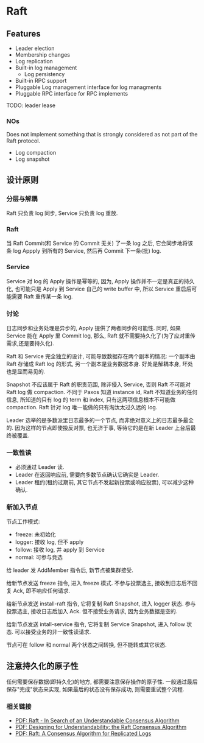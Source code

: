 # Raft

## Features

* Leader election
* Membership changes
* Log replication
* Built-in log management
	* Log persistency
* Built-in RPC support
* Pluggable Log management interface for log managments
* Pluggable RPC interface for RPC implements

TODO: leader lease

### NOs

Does not implement something that is strongly considered as not part of the Raft protocol.

* Log compaction
* Log snapshot

## 设计原则

### 分层与解耦

Raft 只负责 log 同步, Service 只负责 log 重放.

### Raft

当 Raft Commit(和 Service 的 Commit 无关) 了一条 log 之后, 它会同步地将该条 log Appply 到所有的 Service, 然后再 Commit 下一条(批) log.

### Service

Service 对 log 的 Apply 操作是幂等的, 因为, Apply 操作并不一定是真正的持久化, 也可能只是 Apply 到 Service 自己的 write buffer 中, 所以 Service 重启后可能需要 Raft 重传某一条 log.

### 讨论

日志同步和业务处理是异步的, Apply 提供了两者同步的可能性. 同时, 如果 Service 能在 Apply 里 Commit log, 那么, Raft 就不需要持久化了(为了应对重传需求,还是要持久化).

Raft 和 Service 完全独立的设计, 可能导致数据存在两个副本的情况: 一个副本由Raft 存储成 Raft log 的形式, 另一个副本是业务数据本身. 好处是解耦本身, 坏处也是显而易见的.

Snapshot 不应该属于 Raft 的职责范围, 除非侵入 Service, 否则 Raft 不可能对 Raft log 做 compaction. 不同于 Paxos 知道 instance id, Raft 不知道业务的任何信息, 所知道的只有 log 的 term 和 index, 只有这两项信息根本不可能做 compaction. Raft 针对 log 唯一能做的只有淘汰太过久远的 log.

Leader 选举的是多数派里日志最多的一个节点, 而非绝对意义上的日志最多最全的. 因为这样的节点即使投反对票, 也无济于事, 等待它的是在新 Leader 上台后最终被覆盖.

### 一致性读

* 必须通过 Leader 读.
* Leader 在返回响应前, 需要向多数节点确认它确实是 Leader.
* Leader 租约(租约过期前, 其它节点不发起新投票或响应投票), 可以减少这种确认.

### 新加入节点

节点工作模式:

* freeze: 未初始化
* logger: 接收 log, 但不 apply
* follow: 接收 log, 并 apply 到 Service
* normal: 可参与竞选

给 leader 发 AddMember 指令后, 新节点被集群接受.

给新节点发送 freeze 指令, 进入 freeze 模式. 不参与投票选主, 接收到日志后不回复 Ack, 即不响应任何请求.

给新节点发送 install-raft 指令, 它将复制 Raft Snapshot, 进入 logger 状态. 参与投票选主, 接收日志后加入 Ack. 但不接受业务请求, 因为业务数据是空的.

给新节点发送 intall-service 指令, 它将复制 Service Snapshot, 进入 follow 状态. 可以接受业务的非一致性读请求.

节点可在 follow 和 normal 两个状态之间转换, 但不能转成其它状态.

## 注意持久化的原子性

任何需要保存数据(即持久化)的地方, 都需要注意保存操作的原子性. 一般通过最后保存"完成"状态来实现, 如果最后的状态没有保存成功, 则需要重试整个流程.

### 相关链接

* [PDF: Raft - In Search of an Understandable Consensus Algorithm](https://raft.github.io/raft.pdf)
* [PDF: Designing for Understandability: the Raft Consensus Algorithm](https://raft.github.io/slides/uiuc2016.pdf)
* [PDF: Raft: A Consensus Algorithm for Replicated Logs](https://raft.github.io/slides/raftuserstudy2013.pdf)
